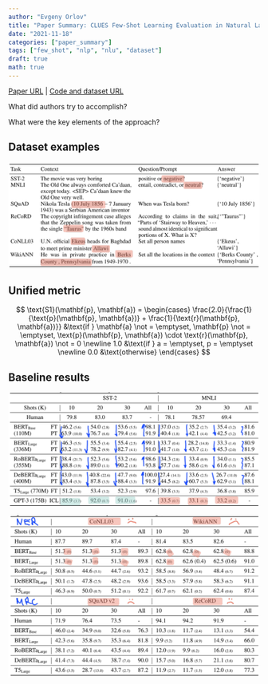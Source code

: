 ```yaml
---
author: "Evgeny Orlov"
title: "Paper Summary: CLUES Few-Shot Learning Evaluation in Natural Language Understanding"
date: "2021-11-18"
categories: ["paper_summary"]
tags: ["few_shot", "nlp", "nlu", "dataset"]
draft: true
math: true
---
```


[Paper URL](https://arxiv.org/abs/2111.02570) | [Code and dataset URL](https://github.com/microsoft/CLUES)

What did authors try to accomplish?

What were the key elements of the approach?

## Dataset examples

![Examples](images/clues_examples.png)

## Unified metric

$$
\text{S1}(\mathbf{p}, \mathbf{a}) = \begin{cases}
    \frac{2.0}{\frac{1}{\text{p}(\mathbf{p}, \mathbf{a})} + \frac{1}{\text{r}(\mathbf{p}, \mathbf{a})}} &\text{if } \mathbf{a} \not = \emptyset, \mathbf{p} \not = \emptyset, \text{p}(\mathbf{p}, \mathbf{a}) \cdot \text{r}(\mathbf{p}, \mathbf{a}) \not = 0 \newline
    1.0 &\text{if } a = \emptyset, p = \emptyset \newline
    0.0 &\text{otherwise}
\end{cases}
$$

## Baseline results

![classification](images/classification_results.png)

![mrc](images/mrc_results.png)